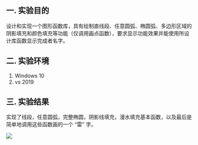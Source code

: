 ## 一. 实验目的

设计和实现一个图形函数库，具有绘制直线段、任意圆弧、椭圆弧、多边形区域的阴影填充和颜色填充等功能（仅调用画点函数），要求显示功能效果并能使用所设计库函数显示完成者名字。

## 二. 实验环境

1. Windows 10
2. vs 2019

## 三. 实验结果

实现了线段，任意圆弧，完整椭圆，阴影线填充，漫水填充基本函数，以及最后是简单地调用这些函数画的一个 “雷” 字。

![](D:\learn\project_work\GraphicAPI\src\img\res.png)